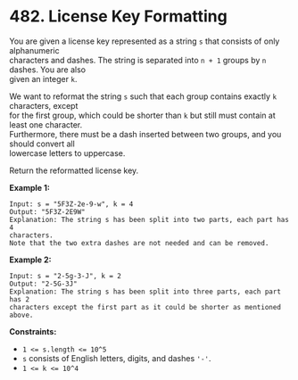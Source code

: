 # 482. License Key Formatting

You are given a license key represented as a string `s` that consists of only alphanumeric  
characters and dashes. The string is separated into `n + 1` groups by `n` dashes. You are also  
given an integer `k`.

We want to reformat the string `s` such that each group contains exactly `k` characters, except  
for the first group, which could be shorter than `k` but still must contain at least one character.  
Furthermore, there must be a dash inserted between two groups, and you should convert all  
lowercase letters to uppercase.

Return the reformatted license key.

**Example 1:**

    Input: s = "5F3Z-2e-9-w", k = 4
    Output: "5F3Z-2E9W"
    Explanation: The string s has been split into two parts, each part has 4 
    characters.
    Note that the two extra dashes are not needed and can be removed.

**Example 2:**

    Input: s = "2-5g-3-J", k = 2
    Output: "2-5G-3J"
    Explanation: The string s has been split into three parts, each part has 2 
    characters except the first part as it could be shorter as mentioned above.

**Constraints:**

- `1 <= s.length <= 10^5`
- `s` consists of English letters, digits, and dashes `'-'`.
- `1 <= k <= 10^4`
